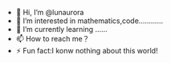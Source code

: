 - 👋 Hi, I’m @lunaurora
- 👀 I’m interested in mathematics,code............
- 🌱 I’m currently learning ......
- 📫 How to reach me？ 
- ⚡ Fun fact:I konw nothing about this world!

<!---
lunaurora/lunaurora is a ✨ special ✨ repository because its `README.md` (this file) appears on your GitHub profile.
You can click the Preview link to take a look at your changes.
--->
